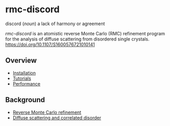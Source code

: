 # **rmc-discord**

discord (*noun*) a lack of harmony or agreement

<!-- <img src="docs/rmc-discord.png" alt="discord (*noun*) a lack of harmony or agreement" width="128" height="128"> --->

*rmc-discord* is an atomistic reverse Monte Carlo (RMC) refinement program for the analysis of diffuse scattering from disordered single crystals.
https://doi.org/10.1107/S1600576721010141

## **Overview**
* [Installation](docs/installation)
* [Tutorials](docs/tutorials)
* [Performance](docs/performance)

## **Background**
* [Reverse Monte Carlo refinement](docs/reverse-monte-carlo-refinement)
* [Diffuse scattering and correlated disorder](docs/diffuse-scattering-and-correlated-disorder)

<!--
<br />
<hr style="width:100%; height:1px; background-color: #b0b0b0; border:none;" />

<p align="center">
<img src="logo-dis.svg" alt="Displacive disorder" width="256">
<br />
</p>
-->
